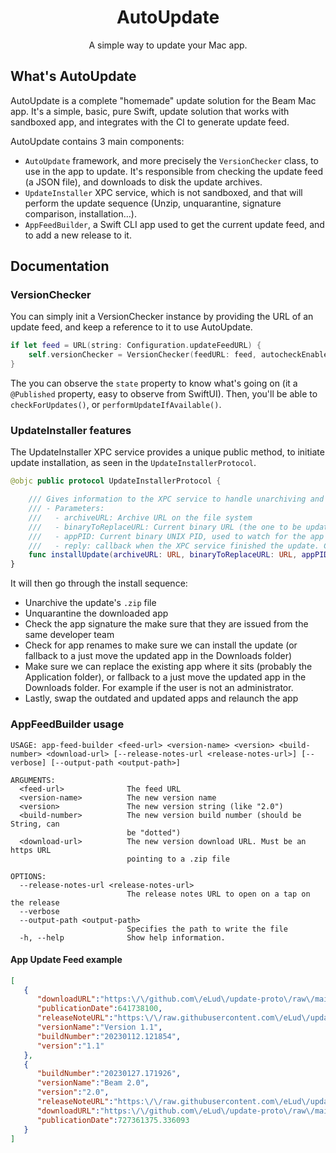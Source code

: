 <p align="center">
  <h1 align="center">AutoUpdate</h1>
  <p align="center"> A simple way to update your Mac app.</p>
</p>

## What's AutoUpdate
AutoUpdate is a complete "homemade" update solution for the Beam Mac app.
It's a simple, basic, pure Swift, update solution that works with sandboxed app, and integrates with the CI to generate update feed.

AutoUpdate contains 3 main components:
- `AutoUpdate` framework, and more precisely the `VersionChecker` class, to use in the app to update. It's responsible from checking the update feed (a JSON file), and downloads to disk the update archives.
- `UpdateInstaller` XPC service, which is not sandboxed, and that will perform the update sequence (Unzip, unquarantine, signature comparison, installation…).
- `AppFeedBuilder`, a Swift CLI app used to get the current update feed, and to add a new release to it.

## Documentation

### VersionChecker

You can simply init a VersionChecker instance by providing the URL of an update feed, and keep a reference to it to use AutoUpdate.

```swift
if let feed = URL(string: Configuration.updateFeedURL) {
    self.versionChecker = VersionChecker(feedURL: feed, autocheckEnabled: true)
}
```
The you can observe the `state` property to know what's going on (it a `@Published` property, easy to observe from SwiftUI). Then, you'll be able to `checkForUpdates()`, or `performUpdateIfAvailable()`. 

### UpdateInstaller features
The UpdateInstaller XPC service provides a unique public method, to initiate update installation, as seen in the `UpdateInstallerProtocol`.

```swift
@objc public protocol UpdateInstallerProtocol {

    /// Gives information to the XPC service to handle unarchiving and installation of the update from outside the sandbox
    /// - Parameters:
    ///   - archiveURL: Archive URL on the file system
    ///   - binaryToReplaceURL: Current binary URL (the one to be updated)
    ///   - appPID: Current binary UNIX PID, used to watch for the app relaunch
    ///   - reply: callback when the XPC service finished the update. Contains a Bool for install success, a String? for error rawValue, and path for updated app if available
    func installUpdate(archiveURL: URL, binaryToReplaceURL: URL, appPID: Int32, reply: @escaping (Bool, String?, String?) -> Void)
}
```
It will then go through the install sequence:
- Unarchive the update's `.zip` file
- Unquarantine the downloaded app
- Check the app signature the make sure that they are issued from the same developer team
- Check for app renames to make sure we can install the update (or fallback to a just move the updated app in the Downloads folder)
- Make sure we can replace the existing app where it sits (probably the Application folder), or fallback to a just move the updated app in the Downloads folder. For example if the user is not an administrator.
- Lastly, swap the outdated and updated apps and relaunch the app


### AppFeedBuilder usage
```cli
USAGE: app-feed-builder <feed-url> <version-name> <version> <build-number> <download-url> [--release-notes-url <release-notes-url>] [--verbose] [--output-path <output-path>]

ARGUMENTS:
  <feed-url>              The feed URL
  <version-name>          The new version name
  <version>               The new version string (like "2.0")
  <build-number>          The new version build number (should be String, can
                          be "dotted")
  <download-url>          The new version download URL. Must be an https URL
                          pointing to a .zip file

OPTIONS:
  --release-notes-url <release-notes-url>
                          The release notes URL to open on a tap on the release
  --verbose
  --output-path <output-path>
                          Specifies the path to write the file
  -h, --help              Show help information.
```

#### App Update Feed example
```json
[
   {
      "downloadURL":"https:\/\/github.com\/eLud\/update-proto\/raw\/main\/BeamUpdaterProto_v1.1.zip",
      "publicationDate":641738100,
      "releaseNoteURL":"https:\/\/raw.githubusercontent.com\/eLud\/update-proto\/main\/feed.json",
      "versionName":"Version 1.1",
      "buildNumber":"20230112.121854",
      "version":"1.1"
   },
   {
      "buildNumber":"20230127.171926",
      "versionName":"Beam 2.0",
      "version":"2.0",
      "releaseNoteURL":"https:\/\/raw.githubusercontent.com\/eLud\/update-proto\/main\/feed.json",
      "downloadURL":"https:\/\/github.com\/eLud\/update-proto\/raw\/main\/BeamUpdaterProto_v1.1.zip",
      "publicationDate":727361375.336093
   }
]
```
